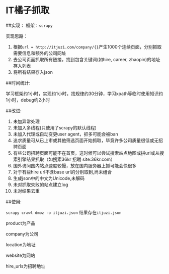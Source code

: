 # IT橘子抓取
##实现：
框架：`scrapy`

实现思路：

1. 根据`url = http://itjuzi.com/company/{}`产生1000个连续页面，分别抓取需要信息和额外的公司网址
2. 去公司页面抓取所有链接，找到包含关键词(如hire, career, zhaopin)的地址存入列表
3. 将所有结果存入json

##时间统计:

学习框架约1小时，实现约1小时，找规律约30分钟，学习xpath等临时使用知识约1小时，debug约2小时

##改进:

1. 未加异常处理
2. 未加入多线程(只使用了scrapy的默认线程)
3. 未加入代理或自动变更user agent，抓多可能会被ban
4. 追求质量可从已上市或其他筛选页面开始抓取，毕竟许多公司质量很低或无招聘页面
5. 有些公司招聘页面可能不在首页，这时候可以尝试搜索站点地图或拼url或从搜索引擎结果抓取（如搜索36kr 招聘 site:36kr.com）
6. 国外访问国内站点速度较慢，放在国内服务器上抓可能会快很多
7. 对于有些hire url不含base url的分别取到,尚未组合
8. 生成json中的中文为Unicode,未解码
9. 未对抓取失败的站点建立log
10. 未对结果去重


##使用:

`scrapy crawl dmoz -o itjuzi.json`
结果存在`itjuzi.json`

product为产品

company为公司

location为地址

website为网站

hire_urls为招聘地址
